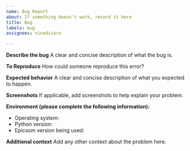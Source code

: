 ```yaml
---
name: Bug Report
about: If something doesn't work, record it here
title: Bug
labels: bug
assignees: ninadicara

---
```


**Describe the bug**
A clear and concise description of what the bug is.

**To Reproduce**
How could someone reproduce this error?

**Expected behavior**
A clear and concise description of what you expected to happen.

**Screenshots**
If applicable, add screenshots to help explain your problem.

**Environment (please complete the following information):**
 - Operating system:
 - Python version:
 - Epicsom version being used:

**Additional context**
Add any other context about the problem here.
